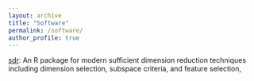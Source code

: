 ```yaml
---
layout: archive
title: "Software"
permalink: /software/
author_profile: true
---
```


[sdr](https://github.com/DerikTBoonstra/sdr): An R package for modern sufficient dimension reduction techniques including dimension selection, subspace criteria, and feature selection, 





